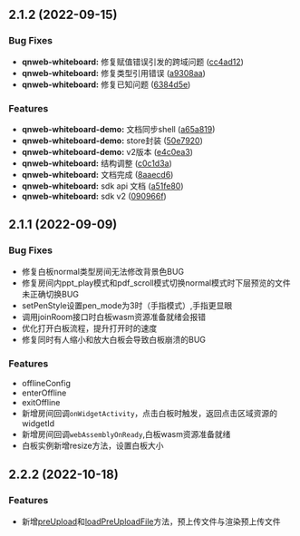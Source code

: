 ## 2.1.2 (2022-09-15)


### Bug Fixes

* **qnweb-whiteboard:** 修复赋值错误引发的跨域问题 ([cc4ad12](https://github.com/qbox/QNSolutions_Web/commit/cc4ad12b96ad338101b721b48488bb0cfdd70266))
* **qnweb-whiteboard:** 修复类型引用错误 ([a9308aa](https://github.com/qbox/QNSolutions_Web/commit/a9308aa3a609322cb324cd30f2618ea7e693de9f))
* **qnweb-whiteboard:** 修复已知问题 ([6384d5e](https://github.com/qbox/QNSolutions_Web/commit/6384d5e73c20ed35f0cad0649666d8b81a8c28ce))


### Features

* **qnweb-whiteboard-demo:** 文档同步shell ([a65a819](https://github.com/qbox/QNSolutions_Web/commit/a65a8194a827ddaff7bfe973cf6e60b4b78f6abe))
* **qnweb-whiteboard-demo:** store封装 ([50e7920](https://github.com/qbox/QNSolutions_Web/commit/50e7920f1fd9f89bfdd38e343dac40d1baae5594))
* **qnweb-whiteboard-demo:** v2版本 ([e4c0ea3](https://github.com/qbox/QNSolutions_Web/commit/e4c0ea31235fa242e71ca6df5c8ea15070b0402e))
* **qnweb-whiteboard:** 结构调整 ([c0c1d3a](https://github.com/qbox/QNSolutions_Web/commit/c0c1d3a0aaaa3a4043513d4e923dd7edb45f204e))
* **qnweb-whiteboard:** 文档完成 ([8aaecd6](https://github.com/qbox/QNSolutions_Web/commit/8aaecd67035247b969ac626debfa1362bcb38880))
* **qnweb-whiteboard:** sdk api 文档 ([a51fe80](https://github.com/qbox/QNSolutions_Web/commit/a51fe80930e56e4f53748da31ee93e6ccdfb4e06))
* **qnweb-whiteboard:** sdk v2 ([090966f](https://github.com/qbox/QNSolutions_Web/commit/090966f7cc69a0e332b72e8bd34fd68807399550))



## 2.1.1 (2022-09-09)

### Bug Fixes

* 修复白板normal类型房间无法修改背景色BUG
* 修复房间内ppt_play模式和pdf_scroll模式切换normal模式时下层预览的文件未正确切换BUG
* setPenStyle设置pen_mode为3时（手指模式）,手指更显眼
* 调用joinRoom接口时白板wasm资源准备就绪会报错
* 优化打开白板流程，提升打开时的速度
* 修复同时有人缩小和放大白板会导致白板崩溃的BUG

### Features

* offlineConfig
* enterOffline
* exitOffline
* 新增房间回调`onWidgetActivity`，点击白板时触发，返回点击区域资源的widgetId
* 新增房间回调`webAssemblyOnReady`,白板wasm资源准备就绪
* 白板实例新增resize方法，设置白板大小



## 2.2.2 (2022-10-18)

### Features

* 新增[preUpload](#preUpload)和[loadPreUploadFile](#loadPreUploadFile)方法，预上传文件与渲染预上传文件
